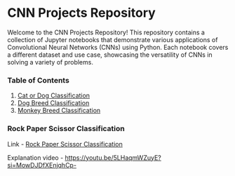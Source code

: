# CNN Projects Repository

Welcome to the CNN Projects Repository! This repository contains a collection of Jupyter notebooks that demonstrate various applications of Convolutional Neural Networks (CNNs) using Python. Each notebook covers a different dataset and use case, showcasing the versatility of CNNs in solving a variety of problems.

### Table of Contents

1. [Cat or Dog Classification](https://github.com/mvharsh/Deep-Learning/blob/main/CNN/CNN_Cat_Dog.ipynb)
2. [Dog Breed Classification](https://github.com/mvharsh/Deep-Learning/blob/main/CNN/CNN_Dog_Breed.ipynb)
3. [Monkey Breed Classification](https://github.com/mvharsh/Deep-Learning/blob/main/CNN/CNN_Monkey_Breed.ipynb)

### Rock Paper Scissor Classification

Link - [Rock Paper Scissor Classification](https://github.com/mvharsh/Deep-Learning/blob/main/CNN/Rock_Paper_Scissor.ipynb)

Explanation video - https://youtu.be/5LHaqmWZuyE?si=MowDJDfXEnjqhCp-
